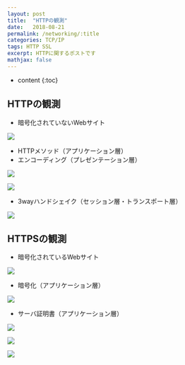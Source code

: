 ```yaml
---
layout: post
title:  "HTTPの観測"
date:   2018-08-21
permalink: /networking/:title
categories: TCP/IP
tags: HTTP SSL
excerpt: HTTPに関するポストです
mathjax: false
---
```


* content
{:toc}

## HTTPの観測
- 暗号化されていないWebサイト

![]({{site.baseurl}}/images/browse_http.png)

- HTTPメソッド（アプリケーション層）
- エンコーディング（プレゼンテーション層）

![]({{site.baseurl}}/images/ascii.png)

![]({{site.baseurl}}/images/utf-8.png)

- 3wayハンドシェイク（セッション層・トランスポート層）

![]({{site.baseurl}}/images/3way_handshake.png)

## HTTPSの観測
- 暗号化されているWebサイト

![]({{site.baseurl}}/images/https.png)

- 暗号化（アプリケーション層）

![]({{site.baseurl}}/images/https_hello.png)

- サーバ証明書（アプリケーション層）

![]({{site.baseurl}}/images/cert1.png)

![]({{site.baseurl}}/images/cert2.png)

![]({{site.baseurl}}/images/cert3.png)
